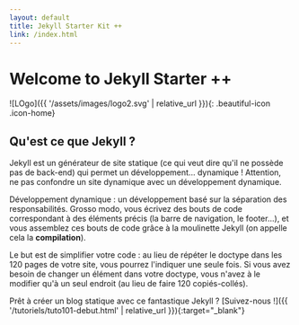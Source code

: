 ```yaml
---
layout: default 
title: Jekyll Starter Kit ++
link: /index.html
---
```

<!--
Ne pas oublier le "front-matter" défini par les tirets ci-dessous, cela permet à Jekyll de définir des variables
prédéfinies ou même de créer les siennes
Nous indiquons dans le front-matter que nous appliquons au fichier index.html le layout (theme) par defaut.
--> 

# Welcome to Jekyll Starter ++

![LOgo]({{ '/assets/images/logo2.svg' | relative_url }}){: .beautiful-icon .icon-home}

## Qu'est ce que Jekyll ? 

Jekyll est un générateur de site statique (ce qui veut dire qu'il ne possède pas de back-end) qui permet un développement... dynamique ! Attention, ne pas confondre un site dynamique avec un développement dynamique. 

Développement dynamique : un développement basé sur la séparation des responsabilités. Grosso modo, vous écrivez des bouts de code correspondant à des éléments précis (la barre de navigation, le footer...), et vous assemblez ces bouts de code grâce à la moulinette Jekyll (on appelle cela la **compilation**).

Le but est de simplifier votre code : au lieu de répéter le doctype dans les 120 pages de votre site, vous pourrez l'indiquer une seule fois. Si vous avez besoin de changer un élément dans votre doctype, vous n'avez à le modifier qu'à un seul endroit (au lieu de faire 120 copiés-collés).

Prêt à créer un blog statique avec ce fantastique Jekyll ? [Suivez-nous !]({{ '/tutoriels/tuto101-debut.html' | relative_url }}){:target="_blank"}
